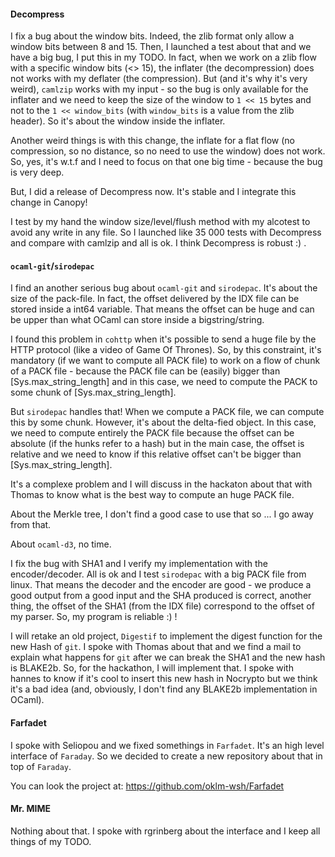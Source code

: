 #### Decompress

I fix a bug about the window bits.  Indeed,  the zlib format only allow a window
bits between 8  and 15.  Then,  I launched a  test about that and we  have a big
bug,  I put  this in  my TODO.  In  fact,  when we work  on a  zlib flow  with a
specific window bits  (<> 15),  the inflater (the decompression)  does not works
with  my  deflater  (the compression).  But  (and  it's  why  it's  very weird),
`camlzip` works with  my input - so  the bug is only available  for the inflater
and we need to keep the size of the window  to `1 << 15` bytes and not to the `1
<< window_bits` (with  `window_bits` is a value from  the zlib header).  So it's
about the window inside the inflater.

Another  weird things  is with  this change,  the  inflate for  a flat  flow (no
compression,  so no distance,  so no need to use the window) does not work.  So,
yes,  it's w.t.f and I  need to focus on that one big time  - because the bug is
very deep.

But, I did a release of Decompress now.  It's stable and I integrate this change
in Canopy!

I test by my  hand the window size/level/flush method with  my alcotest to avoid
any write  in any file.  So  I launched like  35 000  tests with  Decompress and
compare with camlzip and all is ok. I think Decompress is robust :) .

#### `ocaml-git`/`sirodepac`

I find an another serious bug about `ocaml-git` and `sirodepac`.  It's about the
size of  the pack-file.  In fact,  the offset  delivered by the IDX  file can be
stored inside a  int64 variable.  That means the  offset can be huge  and can be
upper than what OCaml can store inside a bigstring/string.

I found this problem  in `cohttp` when it's possible to send  a huge file by the
HTTP protocol (like a video of Game Of Thrones).  So,  by this constraint,  it's
mandatory (if we want to compute all PACK file)  to work on a flow of chunk of a
PACK   file  -   because  the   PACK   file   can   be   (easily)   bigger  than
[Sys.max_string_length] and in  this case,  we need to compute  the PACK to some
chunk of [Sys.max_string_length].

But `sirodepac` handles that!  When we compute a PACK file,  we can compute this
by some chunk.  However, it's about the delta-fied object. In this case, we need
to compute  entirely the PACK  file because the  offset can be  absolute (if the
hunks refer to a hash) but in the main case,  the offset is relative and we need
to know if this relative offset can't be bigger than [Sys.max_string_length].

It's a  complexe problem  and I  will discuss  in the  hackaton about  that with
Thomas to know what is the best way to compute an huge PACK file.

About the Merkle tree,  I  don't find a good case to use  that so ...  I go away
from that.

About `ocaml-d3`, no time.

I  fix   the  bug   with  SHA1  and   I  verify   my  implementation   with  the
encoder/decoder.  All is  ok and I  test `sirodepac` with  a big PACK  file from
linux.  That means  the decoder and  the encoder are  good -  we produce  a good
output from a  good input and the SHA  produced is correct,  another thing,  the
offset of the  SHA1 (from the IDX  file) correspond to the offset  of my parser.
So, my program is reliable :) !

I will retake  an old project,  `Digestif` to implement  the digest function for
the new  Hash of `git`.  I spoke  with Thomas about that  and we find  a mail to
explain what happens for  `git` after we can break the SHA1  and the new hash is
BLAKE2b.  So,  for the hackathon, I will implement that.  I spoke with hannes to
know if it's  cool to insert this new  hash in Nocrypto but we  think it's a bad
idea (and, obviously, I don't find any BLAKE2b implementation in OCaml).

#### Farfadet

I spoke with Seliopou and we fixed somethings in `Farfadet`.  It's an high level
interface of `Faraday`.  So we decided to  create a new repository about that in
top of `Faraday`.

You can look the project at: https://github.com/oklm-wsh/Farfadet

#### Mr. MIME

Nothing about that.  I  spoke with rgrinberg about the interface  and I keep all
things of my TODO.
